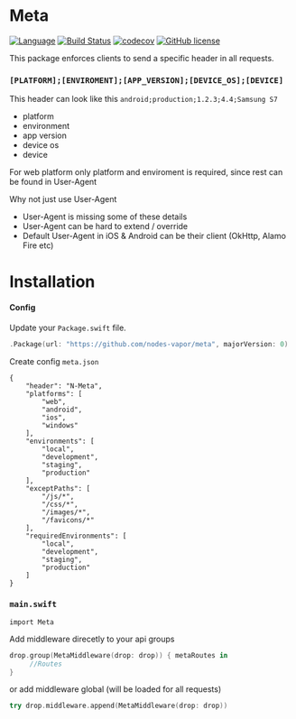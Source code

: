 # Meta
[![Language](https://img.shields.io/badge/Swift-3-brightgreen.svg)](http://swift.org)
[![Build Status](https://travis-ci.org/nodes-vapor/meta.svg?branch=master)](https://travis-ci.org/nodes-vapor/meta)
[![codecov](https://codecov.io/gh/nodes-vapor/meta/branch/master/graph/badge.svg)](https://codecov.io/gh/nodes-vapor/meta)
[![GitHub license](https://img.shields.io/badge/license-MIT-blue.svg)](https://raw.githubusercontent.com/nodes-vapor/meta/master/LICENSE)


This package enforces clients to send a specific header in all requests. 

### `[PLATFORM];[ENVIROMENT];[APP_VERSION];[DEVICE_OS];[DEVICE]`

This header can look like this `android;production;1.2.3;4.4;Samsung S7`
 - platform
 - environment
 - app version
 - device os
 - device

For web platform only platform and enviroment is required, since rest can be found in User-Agent

Why not just use User-Agent
 - User-Agent is missing some of these details
 - User-Agent can be hard to extend / override
 - Default User-Agent in iOS & Android can be their client (OkHttp, Alamo Fire etc)

# Installation

#### Config
Update your `Package.swift` file.
```swift
.Package(url: "https://github.com/nodes-vapor/meta", majorVersion: 0)
```

Create config `meta.json`

```
{
    "header": "N-Meta",
    "platforms": [
        "web",
        "android",
        "ios",
        "windows"
    ],
    "environments": [
        "local",
        "development",
        "staging",
        "production"
    ],
    "exceptPaths": [
        "/js/*",
        "/css/*",
        "/images/*",
        "/favicons/*"
    ],
    "requiredEnvironments": [
        "local",
        "development",
        "staging",
        "production"
    ]
}
```

### `main.swift`
```
import Meta
```
Add middleware direcetly to your api groups
```swift
drop.group(MetaMiddleware(drop: drop)) { metaRoutes in
     //Routes
}
```
or add middleware global (will be loaded for all requests)
```swift
try drop.middleware.append(MetaMiddleware(drop: drop))
```
